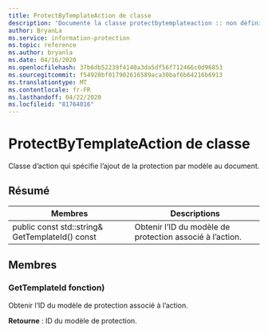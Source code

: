 ```yaml
---
title: ProtectByTemplateAction de classe
description: 'Documente la classe protectbytemplateaction :: non définie du kit de développement logiciel (SDK) Microsoft Information Protection (MIP).'
author: BryanLa
ms.service: information-protection
ms.topic: reference
ms.author: bryanla
ms.date: 04/16/2020
ms.openlocfilehash: 37b6db52239f4140a3da5df56f712466c0d96853
ms.sourcegitcommit: f54920bf017902616589aca30baf6b64216b6913
ms.translationtype: MT
ms.contentlocale: fr-FR
ms.lasthandoff: 04/22/2020
ms.locfileid: "81764016"
---
```

# <a name="class-protectbytemplateaction"></a>ProtectByTemplateAction de classe 
Classe d’action qui spécifie l’ajout de la protection par modèle au document.
  
## <a name="summary"></a>Résumé
 Membres                        | Descriptions                                
--------------------------------|---------------------------------------------
public const std::string& GetTemplateId() const  |  Obtenir l’ID du modèle de protection associé à l’action.
  
## <a name="members"></a>Membres
  
### <a name="gettemplateid-function"></a>GetTemplateId fonction)
Obtenir l’ID du modèle de protection associé à l’action.

  
**Retourne** : ID du modèle de protection.